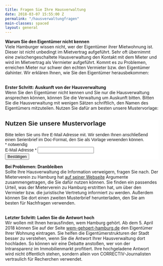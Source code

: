 ```yaml
---
title: Fragen Sie Ihre Hausverwaltung
date: 2018-03-07 15:55:00 Z
permalink: "/hausverwaltungfragen"
main-classes: spaced
layout: general
---
```


**Warum Sie den Eigentümer nicht kennen**<br>
Viele Hamburger wissen nicht, wer der Eigentümer ihrer Mietwohnung ist. Dieser ist nicht unbedingt im Mietvertrag aufgeführt. Sehr oft übernimmt eine zwischengeschaltete Hausverwaltung den Kontakt mit dem Mieter und wird im Mietvertrag als Vermieter aufgeführt. Kommt es zu Problemen, erreichen Mieter nur schwer den echten Vermieter bzw. den Eigentümer dahinter. 
Wir erklären Ihnen, wie Sie den Eigentümer herausbekommen:<br><br>


**Erster Schritt: Auskunft von der Hausverwaltung**<br>
Wenn Sie den Eigentümer nicht kennen und Sie nur die Hausverwaltung ansprechen können, können Sie die Verwaltung um Auskunft bitten. Bitten Sie die Hausverwaltung mit wenigen Sätzen schriftlich, den Namen des Eigentümers mitzuteilen. Nutzen Sie dafür am besten unsere Mustervorlage:

<!-- Begin MailChimp Signup Form -->
<link href="//cdn-images.mailchimp.com/embedcode/classic-10_7.css" rel="stylesheet" type="text/css">
<style type="text/css">
	#mc_embed_signup{background:#fff; clear:left; font:14px Helvetica,Arial,sans-serif; }
	/* Add your own MailChimp form style overrides in your site stylesheet or in this style block.
	   We recommend moving this block and the preceding CSS link to the HEAD of your HTML file. */
</style>
<div id="mc_embed_signup">
<form action="https://correctiv.us12.list-manage.com/subscribe/post?u=74b23e1b0af8c36eb217e01c1&amp;id=4a8c81f17b" method="post" id="mc-embedded-subscribe-form" name="mc-embedded-subscribe-form" class="validate" target="_blank" novalidate>
    <div id="mc_embed_signup_scroll">
	<h2>Nutzen Sie unsere Mustervorlage</h2>
          Bitte teilen Sie uns Ihre E-Mail Adresse mit. Wir senden Ihnen anschließend einen Serienbrief im Doc-Format, den Sie als Vorlage verwenden können.
<div class="indicates-required"><span class="asterisk">*</span> notwendig</div>
<div class="mc-field-group">
	<label for="mce-EMAIL">E-Mail Adresse  <span class="asterisk">*</span>
</label>
	<input type="email" value="" name="EMAIL" class="required email" id="mce-EMAIL">
</div>
	<div id="mce-responses" class="clear">
		<div class="response" id="mce-error-response" style="display:none"></div>
		<div class="response" id="mce-success-response" style="display:none"></div>
	</div>    <!-- real people should not fill this in and expect good things - do not remove this or risk form bot signups-->
    <div style="position: absolute; left: -5000px;" aria-hidden="true"><input type="text" name="b_74b23e1b0af8c36eb217e01c1_4a8c81f17b" tabindex="-1" value=""></div>
    <div class="clear"><input type="submit" value="Bestätigen" name="subscribe" id="mc-embedded-subscribe" class="button"></div>
    </div>
</form>
</div>
<script type='text/javascript' src='//s3.amazonaws.com/downloads.mailchimp.com/js/mc-validate.js'></script><script type='text/javascript'>(function($) {window.fnames = new Array(); window.ftypes = new Array();fnames[0]='EMAIL';ftypes[0]='email';}(jQuery));var $mcj = jQuery.noConflict(true);</script>
<!--End mc_embed_signup--> 

**Bei Problemen: Dranbleiben**<br>
Sollte Ihre Hausverwaltung die Information verweigern, fragen Sie nach. Der Mieterverein zu Hamburg hat [auf seiner Webseite](https://www.mieterverein-hamburg.de/de/aktuelles/meldungen/meldung/wer-ist-mein-vermieter-wem-gehoert-meine-mietwohnung/index.html) Argumente zusammengetragen, die Sie dafür nutzen können. Sie finden ein passendes Urteil, was der Mieterverein zu Hamburg erstritten hat, um über den Vermieter bzw. die juristische Vertretung informiert zu werden. Außerdem können Sie dort einen zweiten Musterbrief herunterladen, den Sie am besten für Nachfragen verwenden.
<br><br>

**Letzter Schritt: Laden Sie die Antwort hoch**<br>
Wir wollen mit Ihnen herausfinden, wem Hamburg gehört. Ab dem 5. April 2018 können Sie auf der Seite [wem-gehoert-hamburg.de](https://wem-gehoert-hamburg.de/) den Eigentümer Ihrer Wohnung eintragen. Sie helfen die Eigentümerstrukturen der Stadt besser zu verstehen, wenn Sie die Antwort Ihrer Hausverwaltung dort hochladen. So können wir eine Debatte anstoßen, wer von der Intransparenz im Immobilienmarkt profitiert. Ihre hochgeladene Antwort wird nicht öffentlich stehen, sondern allein von CORRECTIV-Journalisten vertraulich für Recherchen verwendet. 